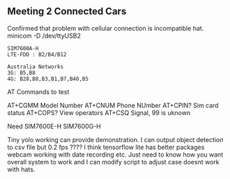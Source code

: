 ## Meeting 2 Connected Cars

Confirmed that problem with cellular connection is incompatible hat.
minicom -D /dev/ttyUSB2

```
SIM7600A-H
LTE-FDD : B2/B4/B12

Australia Networks
3G: B5,B8
4G: B28,B8,B3,B1,B7,B40,B5

```
AT Commands to test

AT+CGMM Model Number 
AT+CNUM Phone NUmber
AT+CPIN? Sim card status
AT+COPS? View operators
AT+CSQ Signal, 99 is uknown

Need 
SIM7600E-H
SIM7600G-H






Tiny yolo working can provide demonstration. I can output object detection to csv file but 0.2 fps ???? I think tensorflow lite has better packages
webcam working with date recording etc. Just need to know how you want overall system to work and I can modify script to adjust
case doesnt work with hats.
